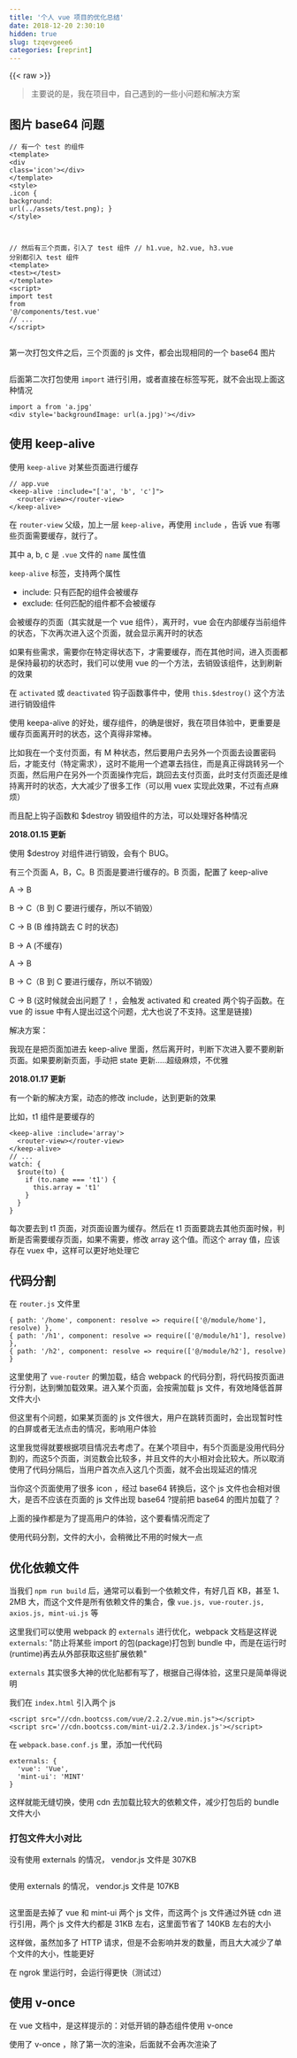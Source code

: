 ```yaml
---
title: '个人 vue 项目的优化总结' 
date: 2018-12-20 2:30:10
hidden: true
slug: tzqevgeee6
categories: [reprint]
---
```


{{< raw >}}

                    
<blockquote>主要说的是，我在项目中，自己遇到的一些小问题和解决方案</blockquote>
<h2 id="articleHeader0">图片 base64 问题</h2>
<div class="widget-codetool" style="display:none;">
      <div class="widget-codetool--inner">
      <span class="selectCode code-tool" data-toggle="tooltip" data-placement="top" title="" data-original-title="全选"></span>
      <span type="button" class="copyCode code-tool" data-toggle="tooltip" data-placement="top" data-clipboard-text="// 有一个 test 的组件
<template>
  <div class='icon'></div>
</template>
<style>
  .icon {
    background: url(../assets/test.png);
  }
</style>

// 然后有三个页面，引入了 test 组件
// h1.vue, h2.vue, h3.vue 分别都引入 test 组件
<template>
  <test></test>
</template>
<script>
import test from '@/components/test.vue'
// ...
</script>
" title="" data-original-title="复制"></span>
      <span type="button" class="saveToNote code-tool" data-toggle="tooltip" data-placement="top" title="" data-original-title="放进笔记"></span>
      </div>
      </div><pre class="hljs xml"><code>// 有一个 test 的组件
<span class="hljs-tag">&lt;<span class="hljs-name">template</span>&gt;</span>
  <span class="hljs-tag">&lt;<span class="hljs-name">div</span> <span class="hljs-attr">class</span>=<span class="hljs-string">'icon'</span>&gt;</span><span class="hljs-tag">&lt;/<span class="hljs-name">div</span>&gt;</span>
<span class="hljs-tag">&lt;/<span class="hljs-name">template</span>&gt;</span>
<span class="hljs-tag">&lt;<span class="hljs-name">style</span>&gt;</span><span class="css">
  <span class="hljs-selector-class">.icon</span> {
    <span class="hljs-attribute">background</span>: <span class="hljs-built_in">url</span>(../assets/test.png);
  }
</span><span class="hljs-tag">&lt;/<span class="hljs-name">style</span>&gt;</span>

// 然后有三个页面，引入了 test 组件
// h1.vue, h2.vue, h3.vue 分别都引入 test 组件
<span class="hljs-tag">&lt;<span class="hljs-name">template</span>&gt;</span>
  <span class="hljs-tag">&lt;<span class="hljs-name">test</span>&gt;</span><span class="hljs-tag">&lt;/<span class="hljs-name">test</span>&gt;</span>
<span class="hljs-tag">&lt;/<span class="hljs-name">template</span>&gt;</span>
<span class="hljs-tag">&lt;<span class="hljs-name">script</span>&gt;</span><span class="javascript">
<span class="hljs-keyword">import</span> test <span class="hljs-keyword">from</span> <span class="hljs-string">'@/components/test.vue'</span>
<span class="hljs-comment">// ...</span>
</span><span class="hljs-tag">&lt;/<span class="hljs-name">script</span>&gt;</span>
</code></pre>
<p>第一次打包文件之后，三个页面的 js 文件，都会出现相同的一个 base64 图片</p>
<p><span class="img-wrap"><img data-src="http://oxnbdd4i9.bkt.clouddn.com/vueOptimizationpic1.jpg" src="https://static.alili.techhttp://oxnbdd4i9.bkt.clouddn.com/vueOptimizationpic1.jpg" alt="" title="" style="cursor: pointer; display: inline;"></span></p>
<p>后面第二次打包使用 <code>import</code> 进行引用，或者直接在标签写死，就不会出现上面这种情况</p>
<div class="widget-codetool" style="display:none;">
      <div class="widget-codetool--inner">
      <span class="selectCode code-tool" data-toggle="tooltip" data-placement="top" title="" data-original-title="全选"></span>
      <span type="button" class="copyCode code-tool" data-toggle="tooltip" data-placement="top" data-clipboard-text="import a from 'a.jpg'
<div style='backgroundImage: url(a.jpg)'></div>" title="" data-original-title="复制"></span>
      <span type="button" class="saveToNote code-tool" data-toggle="tooltip" data-placement="top" title="" data-original-title="放进笔记"></span>
      </div>
      </div><pre class="hljs javascript"><code><span class="hljs-keyword">import</span> a <span class="hljs-keyword">from</span> <span class="hljs-string">'a.jpg'</span>
&lt;div style=<span class="hljs-string">'backgroundImage: url(a.jpg)'</span>&gt;<span class="xml"><span class="hljs-tag">&lt;/<span class="hljs-name">div</span>&gt;</span></span></code></pre>
<h2 id="articleHeader1">使用 keep-alive</h2>
<p>使用 <code>keep-alive</code> 对某些页面进行缓存</p>
<div class="widget-codetool" style="display:none;">
      <div class="widget-codetool--inner">
      <span class="selectCode code-tool" data-toggle="tooltip" data-placement="top" title="" data-original-title="全选"></span>
      <span type="button" class="copyCode code-tool" data-toggle="tooltip" data-placement="top" data-clipboard-text="// app.vue
<keep-alive :include=&quot;['a', 'b', 'c']&quot;>
  <router-view></router-view>
</keep-alive>" title="" data-original-title="复制"></span>
      <span type="button" class="saveToNote code-tool" data-toggle="tooltip" data-placement="top" title="" data-original-title="放进笔记"></span>
      </div>
      </div><pre class="hljs stata"><code><span class="hljs-comment">// app.vue</span>
&lt;<span class="hljs-keyword">keep</span>-alive :<span class="hljs-keyword">include</span>=<span class="hljs-string">"['a', 'b', 'c']"</span>&gt;
  &lt;router-<span class="hljs-keyword">view</span>&gt;&lt;/router-<span class="hljs-keyword">view</span>&gt;
&lt;/<span class="hljs-keyword">keep</span>-alive&gt;</code></pre>
<p>在 <code>router-view</code> 父级，加上一层 <code>keep-alive</code>，再使用 <code>include</code> ，告诉 vue 有哪些页面需要缓存，就行了。</p>
<p>其中 a, b, c 是 <code>.vue</code> 文件的 <code>name</code> 属性值</p>
<p><code>keep-alive</code> 标签，支持两个属性</p>
<ul>
<li>include: 只有匹配的组件会被缓存</li>
<li>exclude: 任何匹配的组件都不会被缓存</li>
</ul>
<p>会被缓存的页面（其实就是一个 vue 组件），离开时，vue 会在内部缓存当前组件的状态，下次再次进入这个页面，就会显示离开时的状态</p>
<p>如果有些需求，需要你在特定得状态下，才需要缓存，而在其他时间，进入页面都是保持最初的状态时，我们可以使用 vue 的一个方法，去销毁该组件，达到刷新的效果</p>
<p>在 <code>activated</code> 或 <code>deactivated</code> 钩子函数事件中，使用 <code>this.$destroy()</code> 这个方法进行销毁组件</p>
<p>使用 keepa-alive 的好处，缓存组件，的确是很好，我在项目体验中，更重要是缓存页面离开时的状态，这个真得非常棒。</p>
<p>比如我在一个支付页面，有 M 种状态，然后要用户去另外一个页面去设置密码后，才能支付（特定需求），这时不能用一个遮罩去挡住，而是真正得跳转另一个页面，然后用户在另外一个页面操作完后，跳回去支付页面，此时支付页面还是维持离开时的状态，大大减少了很多工作（可以用 vuex 实现此效果，不过有点麻烦）</p>
<p>而且配上钩子函数和 $destroy 销毁组件的方法，可以处理好各种情况</p>
<p><strong>2018.01.15 更新</strong></p>
<p>使用 $destroy 对组件进行销毁，会有个 BUG。</p>
<p>有三个页面 A，B，C。B 页面是要进行缓存的。B 页面，配置了 keep-alive</p>
<p>A -&gt; B</p>
<p>B -&gt; C（B 到 C 要进行缓存，所以不销毁）</p>
<p>C -&gt; B  (B 维持跳去 C 时的状态)</p>
<p>B -&gt; A (不缓存)</p>
<p>A -&gt; B</p>
<p>B -&gt; C（B 到 C 要进行缓存，所以不销毁）</p>
<p>C -&gt; B  (这时候就会出问题了！，会触发 activated 和 created 两个钩子函数。在 vue 的 issue 中有人提出过这个问题，尤大也说了不支持。这里是链接)</p>
<p>解决方案：</p>
<p>我现在是把页面加进去 keep-alive 里面，然后离开时，判断下次进入要不要刷新页面。如果要刷新页面，手动把 state 更新…..超级麻烦，不优雅</p>
<p><strong>2018.01.17 更新</strong></p>
<p>有一个新的解决方案，动态的修改 include，达到更新的效果</p>
<p>比如，t1 组件是要缓存的</p>
<div class="widget-codetool" style="display:none;">
      <div class="widget-codetool--inner">
      <span class="selectCode code-tool" data-toggle="tooltip" data-placement="top" title="" data-original-title="全选"></span>
      <span type="button" class="copyCode code-tool" data-toggle="tooltip" data-placement="top" data-clipboard-text="<keep-alive :include='array'>
  <router-view></router-view>
</keep-alive>
// ...
watch: {
  $route(to) {
    if (to.name === 't1') {
      this.array = 't1'
    }
  }
}
" title="" data-original-title="复制"></span>
      <span type="button" class="saveToNote code-tool" data-toggle="tooltip" data-placement="top" title="" data-original-title="放进笔记"></span>
      </div>
      </div><pre class="hljs sqf"><code>&lt;keep-<span class="hljs-built_in">alive</span> :include=<span class="hljs-string">'array'</span>&gt;
  &lt;router-view&gt;&lt;/router-view&gt;
&lt;/keep-<span class="hljs-built_in">alive</span>&gt;
<span class="hljs-comment">// ...</span>
watch: {
  $route(<span class="hljs-keyword">to</span>) {
    <span class="hljs-keyword">if</span> (<span class="hljs-keyword">to</span>.<span class="hljs-built_in">name</span> === <span class="hljs-string">'t1'</span>) {
      this.array = <span class="hljs-string">'t1'</span>
    }
  }
}
</code></pre>
<p>每次要去到 t1 页面，对页面设置为缓存。然后在 t1 页面要跳去其他页面时候，判断是否需要缓存页面，如果不需要，修改 array 这个值。而这个 array 值，应该存在 vuex 中，这样可以更好地处理它</p>
<h2 id="articleHeader2">代码分割</h2>
<p>在 <code>router.js</code> 文件里</p>
<div class="widget-codetool" style="display:none;">
      <div class="widget-codetool--inner">
      <span class="selectCode code-tool" data-toggle="tooltip" data-placement="top" title="" data-original-title="全选"></span>
      <span type="button" class="copyCode code-tool" data-toggle="tooltip" data-placement="top" data-clipboard-text="{ path: '/home', component: resolve => require(['@/module/home'], resolve) },
{ path: '/h1', component: resolve => require(['@/module/h1'], resolve) },
{ path: '/h2', component: resolve => require(['@/module/h2'], resolve) }" title="" data-original-title="复制"></span>
      <span type="button" class="saveToNote code-tool" data-toggle="tooltip" data-placement="top" title="" data-original-title="放进笔记"></span>
      </div>
      </div><pre class="hljs css"><code>{ <span class="hljs-attribute">path</span>: <span class="hljs-string">'/home'</span>, component: resolve =&gt; <span class="hljs-built_in">require</span>([<span class="hljs-string">'@/module/home'</span>], resolve) },
{ <span class="hljs-attribute">path</span>: <span class="hljs-string">'/h1'</span>, component: resolve =&gt; <span class="hljs-built_in">require</span>([<span class="hljs-string">'@/module/h1'</span>], resolve) },
{ <span class="hljs-attribute">path</span>: <span class="hljs-string">'/h2'</span>, component: resolve =&gt; <span class="hljs-built_in">require</span>([<span class="hljs-string">'@/module/h2'</span>], resolve) }</code></pre>
<p>这里使用了 <code>vue-router</code> 的懒加载，结合 webpack 的代码分割，将代码按页面进行分割，达到懒加载效果。进入某个页面，会按需加载 js 文件，有效地降低首屏文件大小</p>
<p>但这里有个问题，如果某页面的 js 文件很大，用户在跳转页面时，会出现暂时性的白屏或者无法点击的情况，影响用户体验</p>
<p>这里我觉得就要根据项目情况去考虑了。在某个项目中，有5个页面是没用代码分割的，而这5个页面，浏览数会比较多，并且文件的大小相对会比较大。所以取消使用了代码分隔后，当用户首次点入这几个页面，就不会出现延迟的情况</p>
<p>当你这个页面使用了很多 icon ，经过 base64 转换后，这个 js 文件也会相对很大，是否不应该在页面的 js 文件出现 base64 ?提前把 base64 的图片加载了？</p>
<p>上面的操作都是为了提高用户的体验，这个要看情况而定了</p>
<p>使用代码分割，文件的大小，会稍微比不用的时候大一点</p>
<h2 id="articleHeader3">优化依赖文件</h2>
<p>当我们 <code>npm run build</code> 后，通常可以看到一个依赖文件，有好几百 KB，甚至 1、2MB 大，而这个文件是所有依赖文件的集合，像 <code>vue.js, vue-router.js, axios.js, mint-ui.js</code> 等</p>
<p>这里我们可以使用 webpack 的 <code>externals</code> 进行优化，webpack 文档是这样说 <code>externals</code>: "防止将某些 import 的包(package)打包到 bundle 中，而是在运行时(runtime)再去从外部获取这些扩展依赖"</p>
<p><code>externals</code> 其实很多大神的优化贴都有写了，根据自己得体验，这里只是简单得说明</p>
<p>我们在 <code>index.html</code> 引入两个 js</p>
<div class="widget-codetool" style="display:none;">
      <div class="widget-codetool--inner">
      <span class="selectCode code-tool" data-toggle="tooltip" data-placement="top" title="" data-original-title="全选"></span>
      <span type="button" class="copyCode code-tool" data-toggle="tooltip" data-placement="top" data-clipboard-text="<script src=&quot;//cdn.bootcss.com/vue/2.2.2/vue.min.js&quot;></script>
<script src='//cdn.bootcss.com/mint-ui/2.2.3/index.js'></script>" title="" data-original-title="复制"></span>
      <span type="button" class="saveToNote code-tool" data-toggle="tooltip" data-placement="top" title="" data-original-title="放进笔记"></span>
      </div>
      </div><pre class="hljs xml"><code><span class="hljs-tag">&lt;<span class="hljs-name">script</span> <span class="hljs-attr">src</span>=<span class="hljs-string">"//cdn.bootcss.com/vue/2.2.2/vue.min.js"</span>&gt;</span><span class="undefined"></span><span class="hljs-tag">&lt;/<span class="hljs-name">script</span>&gt;</span>
<span class="hljs-tag">&lt;<span class="hljs-name">script</span> <span class="hljs-attr">src</span>=<span class="hljs-string">'//cdn.bootcss.com/mint-ui/2.2.3/index.js'</span>&gt;</span><span class="undefined"></span><span class="hljs-tag">&lt;/<span class="hljs-name">script</span>&gt;</span></code></pre>
<p>在 <code>webpack.base.conf.js</code> 里，添加一代代码</p>
<div class="widget-codetool" style="display:none;">
      <div class="widget-codetool--inner">
      <span class="selectCode code-tool" data-toggle="tooltip" data-placement="top" title="" data-original-title="全选"></span>
      <span type="button" class="copyCode code-tool" data-toggle="tooltip" data-placement="top" data-clipboard-text="externals: {
  'vue': 'Vue',
  'mint-ui': 'MINT'
}" title="" data-original-title="复制"></span>
      <span type="button" class="saveToNote code-tool" data-toggle="tooltip" data-placement="top" title="" data-original-title="放进笔记"></span>
      </div>
      </div><pre class="hljs groovy"><code><span class="hljs-string">externals:</span> {
  <span class="hljs-string">'vue'</span>: <span class="hljs-string">'Vue'</span>,
  <span class="hljs-string">'mint-ui'</span>: <span class="hljs-string">'MINT'</span>
}</code></pre>
<p>这样就能无缝切换，使用 cdn 去加载比较大的依赖文件，减少打包后的 bundle 文件大小</p>
<h3 id="articleHeader4">打包文件大小对比</h3>
<p>没有使用 externals 的情况， vendor.js 文件是 307KB</p>
<p><span class="img-wrap"><img data-src="http://oxnbdd4i9.bkt.clouddn.com/vueOptimizationpic3.jpg" src="https://static.alili.techhttp://oxnbdd4i9.bkt.clouddn.com/vueOptimizationpic3.jpg" alt="" title="" style="cursor: pointer; display: inline;"></span></p>
<p>使用 externals 的情况， vendor.js 文件是 107KB</p>
<p><span class="img-wrap"><img data-src="http://oxnbdd4i9.bkt.clouddn.com/vueOptimizationpic4.jpg" src="https://static.alili.techhttp://oxnbdd4i9.bkt.clouddn.com/vueOptimizationpic4.jpg" alt="" title="" style="cursor: pointer;"></span></p>
<p>这里面是去掉了 vue 和 mint-ui 两个 js 文件，而这两个 js 文件通过外链 cdn 进行引用，两个 js 文件大约都是 31KB 左右，这里面节省了 140KB 左右的大小</p>
<p>这样做，虽然加多了 HTTP 请求，但是不会影响并发的数量，而且大大减少了单个文件的大小，性能更好</p>
<p>在 ngrok 里运行时，会运行得更快（测试过）</p>
<h2 id="articleHeader5">使用 v-once</h2>
<p>在 vue 文档中，是这样提示的：对低开销的静态组件使用 v-once</p>
<p>使用了 v-once ，除了第一次的渲染，后面就不会再次渲染了</p>
<div class="widget-codetool" style="display:none;">
      <div class="widget-codetool--inner">
      <span class="selectCode code-tool" data-toggle="tooltip" data-placement="top" title="" data-original-title="全选"></span>
      <span type="button" class="copyCode code-tool" data-toggle="tooltip" data-placement="top" data-clipboard-text="<div v-once>"{{" a "}}"</div>

<script>
// ...
data() {
  return {
    a: 1
  }
},
created() {
  this.a = 2
}
</script>" title="" data-original-title="复制"></span>
      <span type="button" class="saveToNote code-tool" data-toggle="tooltip" data-placement="top" title="" data-original-title="放进笔记"></span>
      </div>
      </div><pre class="hljs stylus"><code>&lt;<span class="hljs-selector-tag">div</span> v-once&gt;"{{" <span class="hljs-selector-tag">a</span> "}}"&lt;/div&gt;

&lt;script&gt;
<span class="hljs-comment">// ...</span>
<span class="hljs-function"><span class="hljs-title">data</span><span class="hljs-params">()</span></span> {
  return {
    <span class="hljs-selector-tag">a</span>: <span class="hljs-number">1</span>
  }
},
<span class="hljs-function"><span class="hljs-title">created</span><span class="hljs-params">()</span></span> {
  this<span class="hljs-selector-class">.a</span> = <span class="hljs-number">2</span>
}
&lt;/script&gt;</code></pre>
<p>最后 div 还是显示 1。这可以用于优化更新性能</p>
<h2 id="articleHeader6">总结</h2>
<p>以上的一些问题，在 PC 端好像影响不大，移动端的话，还是比较严重的。很多优化点都是根据实际情况入手，上面这几个，都是我在做项目时，感觉不合适而进行优化的，后面会持续补充下去~</p>

                
{{< /raw >}}

# 版权声明
本文资源来源互联网，仅供学习研究使用，版权归该资源的合法拥有者所有，

本文仅用于学习、研究和交流目的。转载请注明出处、完整链接以及原作者。

原作者若认为本站侵犯了您的版权，请联系我们，我们会立即删除！

## 原文标题
个人 vue 项目的优化总结

## 原文链接
[https://segmentfault.com/a/1190000012631049](https://segmentfault.com/a/1190000012631049)

